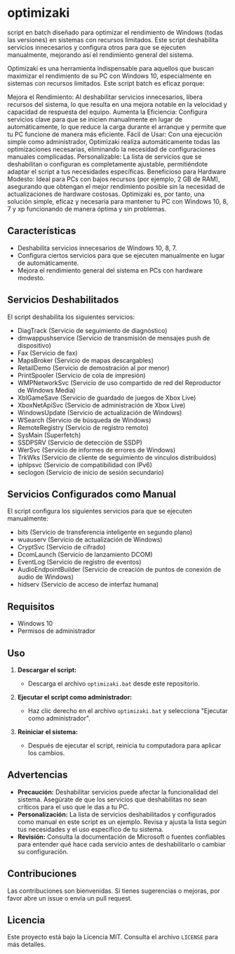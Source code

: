 # optimizaki
script en batch diseñado para optimizar el rendimiento de Windows (todas las versiones) en sistemas con recursos limitados. Este script deshabilita servicios innecesarios y configura otros para que se ejecuten manualmente, mejorando así el rendimiento general del sistema.

Optimizaki es una herramienta indispensable para aquellos que buscan maximizar el rendimiento de su PC con Windows 10, especialmente en sistemas con recursos limitados. Este script batch es eficaz porque:

Mejora el Rendimiento: Al deshabilitar servicios innecesarios, libera recursos del sistema, lo que resulta en una mejora notable en la velocidad y capacidad de respuesta del equipo.
Aumenta la Eficiencia: Configura servicios clave para que se inicien manualmente en lugar de automáticamente, lo que reduce la carga durante el arranque y permite que tu PC funcione de manera más eficiente.
Fácil de Usar: Con una ejecución simple como administrador, Optimizaki realiza automáticamente todas las optimizaciones necesarias, eliminando la necesidad de configuraciones manuales complicadas.
Personalizable: La lista de servicios que se deshabilitan o configuran es completamente ajustable, permitiéndote adaptar el script a tus necesidades específicas.
Beneficioso para Hardware Modesto: Ideal para PCs con bajos recursos (por ejemplo, 2 GB de RAM), asegurando que obtengan el mejor rendimiento posible sin la necesidad de actualizaciones de hardware costosas.
Optimizaki es, por tanto, una solución simple, eficaz y necesaria para mantener tu PC con Windows 10, 8, 7 y xp funcionando de manera óptima y sin problemas.

## Características

- Deshabilita servicios innecesarios de Windows 10, 8, 7.
- Configura ciertos servicios para que se ejecuten manualmente en lugar de automáticamente.
- Mejora el rendimiento general del sistema en PCs con hardware modesto.

## Servicios Deshabilitados

El script deshabilita los siguientes servicios:

- DiagTrack (Servicio de seguimiento de diagnóstico)
- dmwappushservice (Servicio de transmisión de mensajes push de dispositivo)
- Fax (Servicio de fax)
- MapsBroker (Servicio de mapas descargables)
- RetailDemo (Servicio de demostración al por menor)
- PrintSpooler (Servicio de cola de impresión)
- WMPNetworkSvc (Servicio de uso compartido de red del Reproductor de Windows Media)
- XblGameSave (Servicio de guardado de juegos de Xbox Live)
- XboxNetApiSvc (Servicio de administración de Xbox Live)
- WindowsUpdate (Servicio de actualización de Windows)
- WSearch (Servicio de búsqueda de Windows)
- RemoteRegistry (Servicio de registro remoto)
- SysMain (Superfetch)
- SSDPSRV (Servicio de detección de SSDP)
- WerSvc (Servicio de informes de errores de Windows)
- TrkWks (Servicio de cliente de seguimiento de vínculos distribuidos)
- iphlpsvc (Servicio de compatibilidad con IPv6)
- seclogon (Servicio de inicio de sesión secundario)

## Servicios Configurados como Manual

El script configura los siguientes servicios para que se ejecuten manualmente:

- bits (Servicio de transferencia inteligente en segundo plano)
- wuauserv (Servicio de actualización de Windows)
- CryptSvc (Servicio de cifrado)
- DcomLaunch (Servicio de lanzamiento DCOM)
- EventLog (Servicio de registro de eventos)
- AudioEndpointBuilder (Servicio de creación de puntos de conexión de audio de Windows)
- hidserv (Servicio de acceso de interfaz humana)

## Requisitos

- Windows 10
- Permisos de administrador

## Uso

1. **Descargar el script:**
   - Descarga el archivo `optimizaki.bat` desde este repositorio.

2. **Ejecutar el script como administrador:**
   - Haz clic derecho en el archivo `optimizaki.bat` y selecciona "Ejecutar como administrador".

3. **Reiniciar el sistema:**
   - Después de ejecutar el script, reinicia tu computadora para aplicar los cambios.

## Advertencias

- **Precaución:** Deshabilitar servicios puede afectar la funcionalidad del sistema. Asegúrate de que los servicios que deshabilitas no sean críticos para el uso que le das a tu PC.
- **Personalización:** La lista de servicios deshabilitados y configurados como manual en este script es un ejemplo. Revisa y ajusta la lista según tus necesidades y el uso específico de tu sistema.
- **Revisión:** Consulta la documentación de Microsoft o fuentes confiables para entender qué hace cada servicio antes de deshabilitarlo o cambiar su configuración.

## Contribuciones

Las contribuciones son bienvenidas. Si tienes sugerencias o mejoras, por favor abre un issue o envía un pull request.

## Licencia

Este proyecto está bajo la Licencia MIT. Consulta el archivo `LICENSE` para más detalles.
